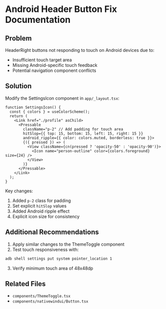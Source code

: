 # Android Header Button Fix Documentation

## Problem

HeaderRight buttons not responding to touch on Android devices due to:

- Insufficient touch target area
- Missing Android-specific touch feedback
- Potential navigation component conflicts

## Solution

Modify the SettingsIcon component in `app/_layout.tsx`:

```tsx
function SettingsIcon() {
  const { colors } = useColorScheme();
  return (
    <Link href="./profile" asChild>
      <Pressable
        className="p-2" // Add padding for touch area
        hitSlop={{ top: 15, bottom: 15, left: 15, right: 15 }}
        android_ripple={{ color: colors.muted, borderless: true }}>
        {({ pressed }) => (
          <View className={cn(pressed ? 'opacity-50' : 'opacity-90')}>
            <Icon name="person-outline" color={colors.foreground} size={24} />
          </View>
        )}
      </Pressable>
    </Link>
  );
}
```

Key changes:

1. Added `p-2` class for padding
2. Set explicit `hitSlop` values
3. Added Android ripple effect
4. Explicit icon size for consistency

## Additional Recommendations

1. Apply similar changes to the ThemeToggle component
2. Test touch responsiveness with:

```bash
adb shell settings put system pointer_location 1
```

3. Verify minimum touch area of 48x48dp

## Related Files

- `components/ThemeToggle.tsx`
- `components/nativewindui/Button.tsx`
